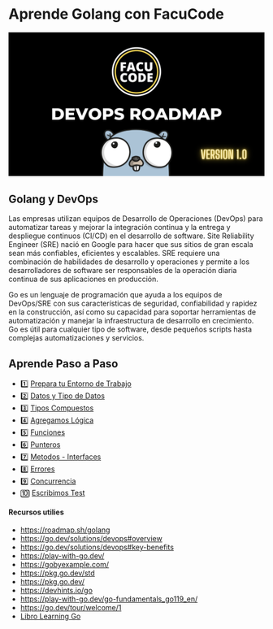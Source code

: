 # Aprende Golang con FacuCode

![](DevOps%20Roadmap.png)


## Golang y DevOps

Las empresas utilizan equipos de Desarrollo de Operaciones (DevOps) para automatizar tareas y mejorar la integración continua y la entrega y despliegue continuos (CI/CD) en el desarrollo de software. Site Reliability Engineer (SRE) nació en Google para hacer que sus sitios de gran escala sean más confiables, eficientes y escalables. SRE requiere una combinación de habilidades de desarrollo y operaciones y permite a los desarrolladores de software ser responsables de la operación diaria continua de sus aplicaciones en producción.

Go es un lenguaje de programación que ayuda a los equipos de DevOps/SRE con sus características de seguridad, confiabilidad y rapidez en la construcción, así como su capacidad para soportar herramientas de automatización y manejar la infraestructura de desarrollo en crecimiento. Go es útil para cualquier tipo de software, desde pequeños scripts hasta complejas automatizaciones y servicios.

## Aprende Paso a Paso 

- 1️⃣ [Prepara tu Entorno de Trabajo](1-setup.md)
- 2️⃣ [Datos y Tipo de Datos](2-data-types.md)
- 3️⃣ [Tipos Compuestos](3-datos-compuestos.md)
- 4️⃣ [Agregamos Lógica](4-logica.md)
- 5️⃣ [Funciones](5-funciones.md)
- 6️⃣ [Punteros](6-punteros.md)
- 7️⃣ [Metodos - Interfaces](7-metodos-intr.md)
- 8️⃣ [Errores](8-errores.md)
- 9️⃣ [Concurrencia](9-concurrencia.md)
- 🔟 [Escribimos Test](10-testing.md)

#### Recursos utilies

- https://roadmap.sh/golang
- https://go.dev/solutions/devops#overview
- https://go.dev/solutions/devops#key-benefits
- https://play-with-go.dev/
- https://gobyexample.com/
- https://pkg.go.dev/std
- https://pkg.go.dev/
- https://devhints.io/go
- https://play-with-go.dev/go-fundamentals_go119_en/
- https://go.dev/tour/welcome/1
- [Libro Learning Go](https://amzn.to/3nBsAN3)